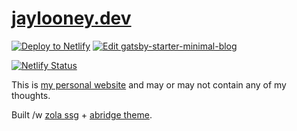 # [jaylooney.dev](https://jaylooney.dev)

[![Deploy to Netlify](https://www.netlify.com/img/deploy/button.svg)](https://app.netlify.com/start/deploy?repository=https://github.com/zenware/www.jaylooney.dev) [![Edit gatsby-starter-minimal-blog](https://codesandbox.io/static/img/play-codesandbox.svg)](https://codesandbox.io/s/github/zenware/www.jaylooney.dev/tree/master/)

[![Netlify Status](https://api.netlify.com/api/v1/badges/2eeb5177-debb-422f-b042-3d0336bfd884/deploy-status)](https://app.netlify.com/sites/jaylooney/deploys)

This is [my personal website](https://jaylooney.dev) and may or may not contain any of my thoughts.

Built /w [zola ssg](https://www.getzola.org/) + [abridge theme](https://github.com/Jieiku/abridge).
